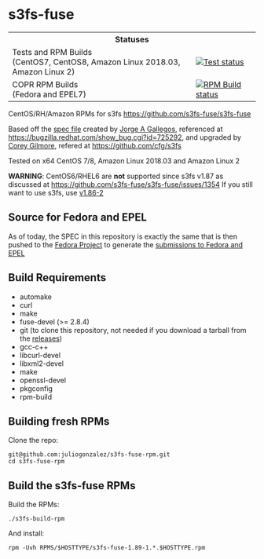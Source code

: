 s3fs-fuse
=========

<table padding="0">
  <tr>
    <th colspan="2">Statuses</th>
  </tr>
  <tr>
    <td>Tests and RPM Builds<br />(CentOS7, CentOS8, Amazon Linux 2018.03, Amazon Linux 2)</td>
    <td>
      <a href="https://jenkins.juliogonzalez.es/job/s3fs-fuse-rpm-build/" target="_blank"><img src="https://jenkins.juliogonzalez.es/job/s3fs-fuse-rpm-build/badge/icon" alt="Test status" valign="middle" /></a>
    </td>
  </tr>
  <tr>
    <td>COPR RPM Builds<br />(Fedora and EPEL7)</td>
    <td>
      <a href="https://copr.fedorainfracloud.org/coprs/juliogonzalez/s3fs-fuse/monitor/" target="_blank"><img src="https://copr.fedorainfracloud.org/coprs/juliogonzalez/s3fs-fuse/package/s3fs-fuse/status_image/last_build.png" alt="RPM Build status" valign="middle" /></a>
    </td>
  </tr>
</table>

CentOS/RH/Amazon RPMs for s3fs <https://github.com/s3fs-fuse/s3fs-fuse>

Based off the [spec file](http://kad.fedorapeople.org/packages/s3fs/s3fs.spec) created by [Jorge A Gallegos](http://kad.fedorapeople.org/), referenced at <https://bugzilla.redhat.com/show_bug.cgi?id=725292>, and upgraded by [Corey Gilmore](https://github.com/cfg), refered at <https://github.com/cfg/s3fs>


Tested on x64 CentOS 7/8, Amazon Linux 2018.03 and Amazon Linux 2

**WARNING**: CentOS6/RHEL6 are **not** supported since s3fs v1.87 as discussed at https://github.com/s3fs-fuse/s3fs-fuse/issues/1354 If you still want to use s3fs, use [v1.86-2](https://github.com/juliogonzalez/s3fs-fuse-rpm/releases/tag/1.86-2)

Source for Fedora and EPEL
--------------------------

As of today, the SPEC in this repository is exactly the same that is then pushed to the [Fedora Project](https://src.fedoraproject.org/rpms/s3fs-fuse/) to generate the [submissions to Fedora and EPEL](https://bodhi.fedoraproject.org/updates/?packages=s3fs-fuse)


Build Requirements
------------------

* automake
* curl
* make
* fuse-devel (>= 2.8.4)
* git (to clone this repository, not needed if you download a tarball from the [releases](https://github.com/juliogonzalez/s3fs-fuse-rpm/releases))
* gcc-c++
* libcurl-devel
* libxml2-devel
* make
* openssl-devel
* pkgconfig
* rpm-build

Building fresh RPMs
-------------------

Clone the repo:

    git@github.com:juliogonzalez/s3fs-fuse-rpm.git
    cd s3fs-fuse-rpm


Build the s3fs-fuse RPMs
------------------------

Build the RPMs:

    ./s3fs-build-rpm

And install:

    rpm -Uvh RPMS/$HOSTTYPE/s3fs-fuse-1.89-1.*.$HOSTTYPE.rpm
